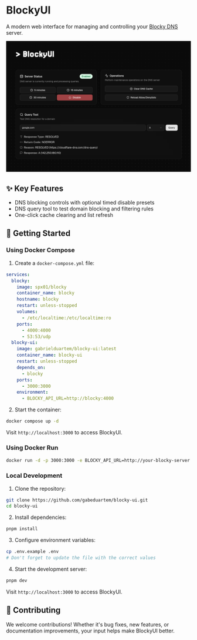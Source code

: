 # BlockyUI

A modern web interface for managing and controlling your [Blocky DNS](https://github.com/0xERR0R/blocky) server.

![BlockyUI Screenshot](docs/BlockyUI-Screenshot.png)

## ✨ Key Features

- DNS blocking controls with optional timed disable presets
- DNS query tool to test domain blocking and filtering rules
- One-click cache clearing and list refresh

## 🏁 Getting Started

### Using Docker Compose

1. Create a `docker-compose.yml` file:

```yaml
services:
  blocky:
    image: spx01/blocky
    container_name: blocky
    hostname: blocky
    restart: unless-stopped
    volumes:
      - /etc/localtime:/etc/localtime:ro
    ports:
      - 4000:4000
      - 53:53/udp
  blocky-ui:
    image: gabrielduartem/blocky-ui:latest
    container_name: blocky-ui
    restart: unless-stopped
    depends_on:
      - blocky
    ports:
      - 3000:3000
    environment:
      - BLOCKY_API_URL=http://blocky:4000
```

2. Start the container:

```bash
docker compose up -d
```

Visit `http://localhost:3000` to access BlockyUI.

### Using Docker Run

```bash
docker run -d -p 3000:3000 -e BLOCKY_API_URL=http://your-blocky-server:4000 gabrielduartem/blocky-ui:latest
```

### Local Development

1. Clone the repository:

```bash
git clone https://github.com/gabeduartem/blocky-ui.git
cd blocky-ui
```

2. Install dependencies:

```bash
pnpm install
```

3. Configure environment variables:

```bash
cp .env.example .env
# Don't forget to update the file with the correct values
```

4. Start the development server:

```bash
pnpm dev
```

Visit `http://localhost:3000` to access BlockyUI.

## 🤝 Contributing

We welcome contributions! Whether it's bug fixes, new features, or documentation
improvements, your input helps make BlockyUI better.
